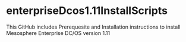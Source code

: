 # enterpriseDcos1.11InstallScripts
This GitHub includes Prerequesite and Installation instructions to install Mesosphere Enterprise DC/OS version 1.11
